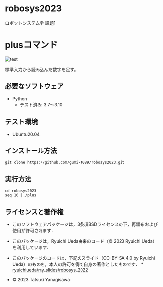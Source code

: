 # robosys2023
ロボットシステム学 課題1

# plusコマンド
![test](https://github.com/gumi-4089/robosys2023/actions/workflows/test.yml/badge.svg)

標準入力から読み込んだ数字を足す。

## 必要なソフトウェア
* Python
  * テスト済み: 3.7〜3.10

## テスト環境
* Ubuntu20.04

## インストール方法
```
git clone https://github.com/gumi-4089/robosys2023.git
```

## 実行方法

```
cd robosys2023
seq 10 |./plus
```

## ライセンスと著作権

* このソフトウェアパッケージは，3条項BSDライセンスの下，再頒布および使用が許可されます．

* このパッケージは，Ryuichi Ueda由来のコード（© 2023 Ryuichi Ueda）を利用しています．

* このパッケージのコードは，下記のスライド（CC-BY-SA 4.0 by Ryuichi Ueda）のものを，本人の許可を得て自身の著作としたものです．
      * [ryuichiueda/my_slides/robosys_2022](https://github.com/ryuichiueda/my_slides/tree/master/robosys_2022)

* © 2023 Tatsuki Yanagisawa
